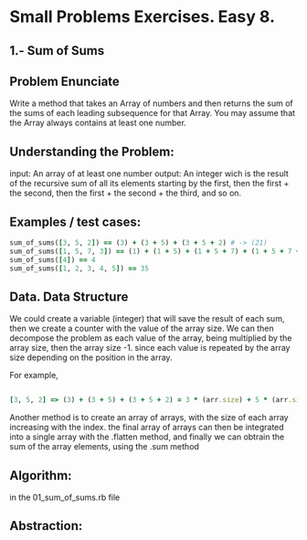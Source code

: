 # Small Problems Exercises. Easy 8.

## 1.- Sum of Sums

## Problem Enunciate
Write a method that takes an Array of numbers and then returns the sum of the sums of each leading subsequence for that Array. You may assume that the Array always contains at least one number.


## Understanding the Problem:

input: An array of at least one number
output: An integer wich is the result of the recursive sum of all its elements starting by the first, then the first + the second, then the first + the second + the third, and so on.


## Examples / test cases:

```ruby
sum_of_sums([3, 5, 2]) == (3) + (3 + 5) + (3 + 5 + 2) # -> (21)
sum_of_sums([1, 5, 7, 3]) == (1) + (1 + 5) + (1 + 5 + 7) + (1 + 5 + 7 + 3) # -> (36)
sum_of_sums([4]) == 4
sum_of_sums([1, 2, 3, 4, 5]) == 35
```

## Data. Data Structure

We could create a variable (integer) that will save the result of each sum, then we create a counter with the value of the array size. We can then decompose the problem as each value of the array, being multiplied by the array size, then the array size -1. since each value is repeated by the array size depending on the position in the array. 

For example,
```ruby 

[3, 5, 2] => (3) + (3 + 5) + (3 + 5 + 2) = 3 * (arr.size) + 5 * (arr.size - 1) + 2 * (arr.size -2)

```  
Another method is to create an array of arrays, with the size of each array increasing with the index. the final array of arrays can then be integrated into a single array with the .flatten method, and finally we can obtrain the sum of the array elements, using the .sum method
 
## Algorithm:

in the 01_sum_of_sums.rb file

## Abstraction: